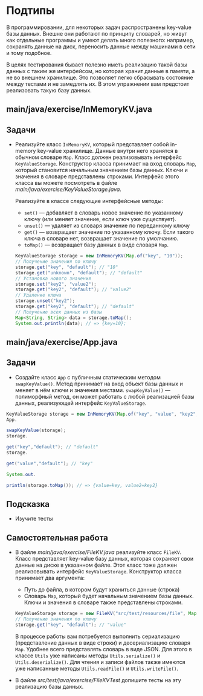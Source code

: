 # Подтипы

В программировании, для некоторых задач распространены key-value базы данных. Внешне они работают по принципу словарей,
но живут как отдельные программы и умеют делать много полезного: например, сохранять данные на диск, переносить данные
между машинами в сети и тому подобное.

В целях тестирования бывает полезно иметь реализацию такой базы данных с таким же интерфейсом, но которая хранит данные
в памяти, а не во внешнем хранилище. Это позволяет легко сбрасывать состояние между тестами и не замедлять их. В этом
упражнении вам предстоит реализовать такую базу данных.

## main/java/exercise/InMemoryKV.java

## Задачи

* Реализуйте класс `InMemoryKV`, который представляет собой in-memory key-value хранилище. Данные внутри него хранятся в
  обычном словаре `Map`. Класс должен реализовывать интерфейс `KeyValueStorage`. Конструктор класса принимает на вход
  словарь `Map`, который становится начальным значением базы данных. Ключи и значения в словаре представлены строками.
  Интерфейс этого класса вы можете посмотреть в файле *main/java/exercise/KeyValueStorage.java*.

  Реализуйте в классе следующие интерфейсные методы:

    * `set()` — добавляет в словарь новое значение по указанному ключу (или меняет значение, если ключ уже существует).
    * `unset()` — удаляет из словаря значение по переданному ключу
    * `get()` — возвращает значение по указанному ключу. Если такого ключа в словаре нет, возвращает значение по
      умолчанию.
    * `toMap()` — возвращает базу данных в виде словаря `Map`.

  ```java
  KeyValueStorage storage = new InMemoryKV(Map.of("key", "10"));
  // Получение значения по ключу
  storage.get("key", "default"); // "10"
  storage.get("unknown", "default"); // "default"
  // Установка нового значения
  storage.set("key2", "value2");
  storage.get("key2", "default"); // "value2"
  // Удаление ключа
  storage.unset("key2");
  storage.get("key2", "default"); // "default"
  // Получение всех данных из базы
  Map<String, String> data = storage.toMap();
  System.out.println(data); // => {key=10};
  ```

## main/java/exercise/App.java

## Задачи

* Создайте класс `App` с публичным статическим методом `swapKeyValue()`. Метод принимает на вход объект базы данных и
  меняет в нём ключи и значения местами. `swapKeyValue()` — полиморфный метод, он может работать с любой реализацией
  базы данных, реализующей интерфейс `KeyValueStorage`.

```java
KeyValueStorage storage = new InMemoryKV(Map.of("key", "value", "key2", "value2"));
App.

swapKeyValue(storage);
storage.

get("key","default"); // "default"
storage.

get("value","default"); // "key"

System.out.

println(storage.toMap()); // => {value=key, value2=key2}
```

## Подсказка

* Изучите тесты

## Самостоятельная работа

* В файле *main/java/exercise/FileKV.java* реализуйте класс `FileKV`. Класс представляет key-value базу данных, которая
  сохраняет свои данные на диске в указанном файле. Этот класс тоже должен реализовывать интерфейс `KeyValueStorage`.
  Конструктор класса принимает два аргумента:

    * Путь до файла, в котором будут храниться данные (строка)
    * Словарь `Map`, который будет начальным значением базы данных. Ключи и значения в словаре также представлены
      строками.

  ```java
  KeyValueStorage storage = new FileKV("src/test/resources/file", Map.of("key", "value"));
  // Получение значения по ключу
  storage.get("key", "default"); // "value"
  ```

  В процессе работы вам потребуется выполнить сериализацию (представление данных в виде строки) и десериализацию словаря
  `Map`. Удобнее всего представлять словарь в виде JSON. Для этого в классе `Utils` уже написаны методы
  `Utils.serialize()` и `Utils.deserialize()`. Для чтения и записи файлов также имеются уже написанные методы
  `Utils.readFile()` и `Utils.writeFile()`.

* В файле *src/test/java/exercise/FileKVTest* допишите тесты на эту реализацию базы данных.
